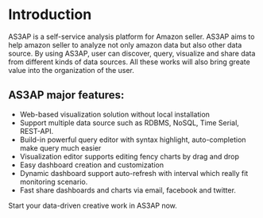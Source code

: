 # Introduction

AS3AP is a self-service analysis platform for Amazon seller. AS3AP aims to help amazon seller to analyze not only amazon data but also other data source. By using AS3AP, user can discover, query, visualize and share data from different kinds of data sources. All these works will also bring greate value into the organization of the user.

## AS3AP major features:
- Web-based visualization solution without local installation
- Support multiple data source such as RDBMS, NoSQL, Time Serial, REST-API. 
- Build-in powerful query editor with syntax highlight, auto-completion make query much easier
- Visualization editor supports editing fency charts by drag and drop
- Easy dashboard creation and customization 
- Dynamic dashboard support auto-refresh with interval which really fit monitoring scenario.
- Fast share dashboards and charts via email, facebook and twitter.

Start your data-driven creative work in AS3AP now. 


